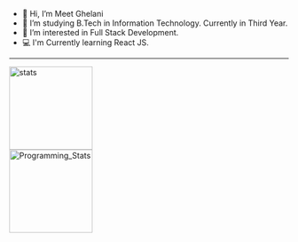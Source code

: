 - 👋 Hi, I’m Meet Ghelani
- 🌱 I’m studying B.Tech in Information Technology. Currently in Third Year. 
- 👀 I’m interested in Full Stack Development.
- 💻 I'm Currently learning React JS. 
<!---
meet2960/meet2960 is a ✨ special ✨ repository because its `README.md` (this file) appears on your GitHub profile.
You can click the Preview link to take a look at your changes.
--->
<hr>
<div style="display:grid; justify-content:space-between">
  <img src="https://github-readme-streak-stats.herokuapp.com/?user=meet2960&theme=highcontrast" alt="stats" height="150px">
<img src="https://github-readme-stats-eight-theta.vercel.app/api/top-langs/?username=meet2960&layout=compact&langs_count=8&hide_border=true" alt="Programming_Stats" height="150px">
</div>

